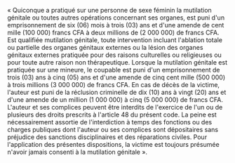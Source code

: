 « Quiconque a pratiqué sur une personne de sexe féminin la mutilation génitale ou toutes autres opérations concernant ses organes, est puni d'un emprisonnement de six (06) mois à trois (03) ans et d'une amende de cent mille (100 000) francs CFA à deux millions de (2 000 000) de francs CFA.
Est qualifiée mutilation génitale, toute intervention incluant l'ablation totale ou partielle des organes génitaux externes ou la lésion des organes génitaux externes pratiquée pour des raisons culturelles ou religieuses ou pour toute autre raison non thérapeutique.
Lorsque la mutilation génitale est pratiquée sur une mineure, le coupable est puni d'un emprisonnement de trois (03) ans à cinq (05) ans et d'une amende de cinq cent mille (500 000) à trois millions (3 000 000) de francs CFA.
En cas de décès de la victime, l'auteur est puni de la réclusion criminelle de dix (10) ans à vingt (20) ans et d'une amende de un million (1 000 000) à cinq (5 000 000) de francs CFA.
L'auteur et ses complices peuvent être interdits de l'exercice de l'un ou de plusieurs des droits prescrits à l'article 48 du présent code.
La peine est nécessairement assortie de l'interdiction à temps des fonctions ou des charges publiques dont l'auteur ou ses complices sont dépositaires sans préjudice des sanctions disciplinaires et des réparations civiles.
Pour l'application des présentes dispositions, la victime est toujours présumée n'avoir jamais consenti à la mutilation génitale ».